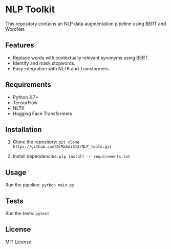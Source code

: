 
# NLP Toolkit
This repository contains an NLP data augmentation pipeline using BERT and WordNet.

## Features
- Replace words with contextually relevant synonyms using BERT.
- Identify and mask stopwords.
- Easy integration with NLTK and Transformers.

## Requirements
- Python 3.7+
- TensorFlow
- NLTK
- Hugging Face Transformers

## Installation
1. Clone the repository:
`git clone https://github.com/DrMahdi313/NLP_tools.git`


2. Install dependencies:
`pip install -r requirements.txt`


## Usage
Run the pipeline:
`python main.py`


## Tests
Run the tests:
`pytest`


## License
MIT License
